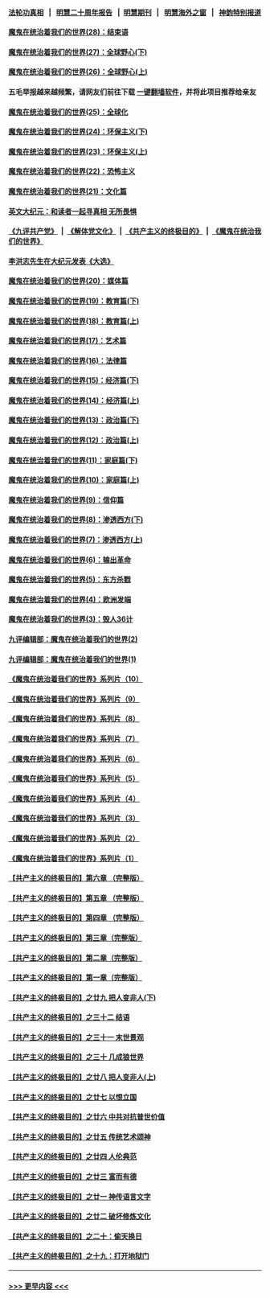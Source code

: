 #### [法轮功真相](https://github.com/gfw-breaker/truth/blob/master/README.md?t=0) &nbsp;&nbsp;|&nbsp;&nbsp; [明慧二十周年报告](https://github.com/gfw-breaker/mh-reports/blob/master/README.md?t=0) &nbsp;&nbsp;|&nbsp;&nbsp;[明慧期刊](https://github.com/gfw-breaker/mh-qikan) &nbsp;&nbsp;|&nbsp;&nbsp; [明慧海外之窗](https://github.com/gfw-breaker/mh-news/blob/master/README.md?t=0) &nbsp;&nbsp;|&nbsp;&nbsp; [神韵特别报道](https://github.com/gfw-breaker/mh-news/blob/master/shenyun.md?t=0)
#### [魔鬼在统治着我们的世界(28)：结束语](../pages/nsc422/n10936246.md?t=07020452) 
#### [魔鬼在统治着我们的世界(27)：全球野心(下)](../pages/nsc422/n10928319.md?t=07020452) 
#### [魔鬼在统治着我们的世界(26)：全球野心(上)](../pages/nsc422/n10900318.md?t=07020452) 
#### 五毛举报越来越频繁，请网友们前往下载 [一键翻墙软件](https://github.com/gfw-breaker/ssr-accounts)，并将此项目推荐给亲友
#### [魔鬼在统治着我们的世界(25)：全球化](../pages/nsc422/n10788205.md?t=07020452) 
#### [魔鬼在统治着我们的世界(24)：环保主义(下)](../pages/nsc422/n10695307.md?t=07020452) 
#### [魔鬼在统治着我们的世界(23)：环保主义(上)](../pages/nsc422/n10688613.md?t=07020452) 
#### [魔鬼在统治着我们的世界(22)：恐怖主义](../pages/nsc422/n10614727.md?t=07020452) 
#### [魔鬼在统治着我们的世界(21)：文化篇](../pages/nsc422/n10597706.md?t=07020452) 
#### [英文大纪元：和读者一起寻真相 无所畏惧](../pages/nsc422/n12542027.md?t=07020452) 
#### [《九评共产党》](https://github.com/begood0513/9ping.md/blob/master/README.md) &nbsp;|&nbsp; [《解体党文化》](../../../../jtdwh.md/blob/master/README.md)  &nbsp;|&nbsp; [《共产主义的终极目的》](../../../../gczydzjmd.md/blob/master/README.md) &nbsp;|&nbsp; [《魔鬼在统治我们的世界》](../../../../mgztzwmdsj.md/blob/master/README.md) 
#### [李洪志先生在大纪元发表《大选》](../pages/nsc422/n12534746.md?t=07020452) 
#### [魔鬼在统治着我们的世界(20)：媒体篇](../pages/nsc422/n10586579.md?t=07020452) 
#### [魔鬼在统治着我们的世界(19)：教育篇(下)](../pages/nsc422/n10564808.md?t=07020452) 
#### [魔鬼在统治着我们的世界(18)：教育篇(上)](../pages/nsc422/n10526970.md?t=07020452) 
#### [魔鬼在统治着我们的世界(17)：艺术篇](../pages/nsc422/n10499093.md?t=07020452) 
#### [魔鬼在统治着我们的世界(16)：法律篇](../pages/nsc422/n10485969.md?t=07020452) 
#### [魔鬼在统治着我们的世界(15)：经济篇(下)](../pages/nsc422/n10469975.md?t=07020452) 
#### [魔鬼在统治着我们的世界(14)：经济篇(上)](../pages/nsc422/n10457370.md?t=07020452) 
#### [魔鬼在统治着我们的世界(13)：政治篇(下)](../pages/nsc422/n10448270.md?t=07020452) 
#### [魔鬼在统治着我们的世界(12)：政治篇(上)](../pages/nsc422/n10444576.md?t=07020452) 
#### [魔鬼在统治着我们的世界(11)：家庭篇(下)](../pages/nsc422/n10440961.md?t=07020452) 
#### [魔鬼在统治着我们的世界(10)：家庭篇(上)](../pages/nsc422/n10435448.md?t=07020452) 
#### [魔鬼在统治着我们的世界(9)：信仰篇](../pages/nsc422/n10432159.md?t=07020452) 
#### [魔鬼在统治着我们的世界(8)：渗透西方(下)](../pages/nsc422/n10429603.md?t=07020452) 
#### [魔鬼在统治着我们的世界(7)：渗透西方(上)](../pages/nsc422/n10426013.md?t=07020452) 
#### [魔鬼在统治着我们的世界(6)：输出革命](../pages/nsc422/n10421536.md?t=07020452) 
#### [魔鬼在统治着我们的世界(5)：东方杀戮](../pages/nsc422/n10417707.md?t=07020452) 
#### [魔鬼在统治着我们的世界(4)：欧洲发端](../pages/nsc422/n10414890.md?t=07020452) 
#### [魔鬼在统治着我们的世界(3)：毁人36计](../pages/nsc422/n10411583.md?t=07020452) 
#### [九评编辑部：魔鬼在统治着我们的世界(2)](../pages/nsc422/n10410036.md?t=07020452) 
#### [九评编辑部：魔鬼在统治着我们的世界(1)](../pages/nsc422/n10406825.md?t=07020452) 
#### [《魔鬼在统治着我们的世界》系列片（10）](../pages/nsc422/n12292670.md?t=07020452) 
#### [《魔鬼在统治着我们的世界》系列片（9）](../pages/nsc422/n12290859.md?t=07020452) 
#### [《魔鬼在统治着我们的世界》系列片（8）](../pages/nsc422/n12287445.md?t=07020452) 
#### [《魔鬼在统治着我们的世界》系列片（7）](../pages/nsc422/n12283425.md?t=07020452) 
#### [《魔鬼在统治着我们的世界》系列片（6）](../pages/nsc422/n12282314.md?t=07020452) 
#### [《魔鬼在统治着我们的世界》系列片（5）](../pages/nsc422/n12281419.md?t=07020452) 
#### [《魔鬼在统治着我们的世界》系列片（4）](../pages/nsc422/n12274024.md?t=07020452) 
#### [《魔鬼在统治着我们的世界》系列片（3）](../pages/nsc422/n12271322.md?t=07020452) 
#### [《魔鬼在统治着我们的世界》系列片（2）](../pages/nsc422/n12269049.md?t=07020452) 
#### [《魔鬼在统治着我们的世界》系列片（1）](../pages/nsc422/n12267575.md?t=07020452) 
#### [【共产主义的终极目的】第六章 （完整版）](../pages/nsc422/n11428913.md?t=07020452) 
#### [【共产主义的终极目的】第五章 （完整版）](../pages/nsc422/n11428912.md?t=07020452) 
#### [【共产主义的终极目的】第四章 （完整版）](../pages/nsc422/n11428907.md?t=07020452) 
#### [【共产主义的终极目的】第三章（完整版）](../pages/nsc422/n11428848.md?t=07020452) 
#### [【共产主义的终极目的】第二章（完整版）](../pages/nsc422/n11428831.md?t=07020452) 
#### [【共产主义的终极目的】第一章（完整版）](../pages/nsc422/n11417651.md?t=07020452) 
#### [【共产主义的终极目的】之廿九 把人变非人(下)](../pages/nsc422/n11344140.md?t=07020452) 
#### [【共产主义的终极目的】之三十二 结语](../pages/nsc422/n11360535.md?t=07020452) 
#### [【共产主义的终极目的】之三十一 末世景观](../pages/nsc422/n11351129.md?t=07020452) 
#### [【共产主义的终极目的】之三十 几成狼世界](../pages/nsc422/n11348280.md?t=07020452) 
#### [【共产主义的终极目的】之廿八 把人变非人(上)](../pages/nsc422/n11340492.md?t=07020452) 
#### [【共产主义的终极目的】之廿七 以恨立国](../pages/nsc422/n11336944.md?t=07020452) 
#### [【共产主义的终极目的】之廿六 中共对抗普世价值](../pages/nsc422/n11324785.md?t=07020452) 
#### [【共产主义的终极目的】之廿五 传统艺术颂神](../pages/nsc422/n11296396.md?t=07020452) 
#### [【共产主义的终极目的】之廿四 人伦典范](../pages/nsc422/n11296397.md?t=07020452) 
#### [【共产主义的终极目的】之廿三 富而有德](../pages/nsc422/n11283598.md?t=07020452) 
#### [【共产主义的终极目的】之廿一 神传语言文字](../pages/nsc422/n11263265.md?t=07020452) 
#### [【共产主义的终极目的】之廿二 破坏修炼文化](../pages/nsc422/n11245728.md?t=07020452) 
#### [【共产主义的终极目的】之二十：偷天换日](../pages/nsc422/n11238846.md?t=07020452) 
#### [【共产主义的终极目的】之十九：打开地狱门](../pages/nsc422/n11206376.md?t=07020452) 

----
#### [ >>> 更早内容 <<< ](../indexes/nsc422-earlier.md)
